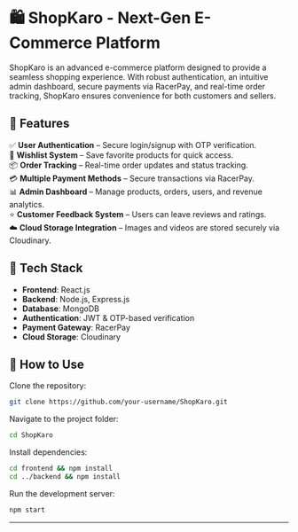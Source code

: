 # 🛍️ ShopKaro - Next-Gen E-Commerce Platform  

ShopKaro is an advanced e-commerce platform designed to provide a seamless shopping experience. With robust authentication, an intuitive admin dashboard, secure payments via RacerPay, and real-time order tracking, ShopKaro ensures convenience for both customers and sellers.  

## 🚀 Features  

✅ **User Authentication** – Secure login/signup with OTP verification.  
🛒 **Wishlist System** – Save favorite products for quick access.  
📦 **Order Tracking** – Real-time order updates and status tracking.  
💳 **Multiple Payment Methods** – Secure transactions via RacerPay.  
📊 **Admin Dashboard** – Manage products, orders, users, and revenue analytics.  
⭐ **Customer Feedback System** – Users can leave reviews and ratings.  
☁️ **Cloud Storage Integration** – Images and videos are stored securely via Cloudinary.  

## 🔧 Tech Stack  

- **Frontend**: React.js  
- **Backend**: Node.js, Express.js  
- **Database**: MongoDB  
- **Authentication**: JWT & OTP-based verification  
- **Payment Gateway**: RacerPay  
- **Cloud Storage**: Cloudinary  

## 📜 How to Use  

Clone the repository:  
```sh
git clone https://github.com/your-username/ShopKaro.git
```

Navigate to the project folder:  
```sh
cd ShopKaro
```

Install dependencies:  
```sh
cd frontend && npm install  
cd ../backend && npm install  
```

Run the development server:  
```sh
npm start  
```

---
